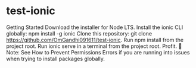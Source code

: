 # test-ionic


Getting Started
Download the installer for Node LTS.
Install the ionic CLI globally: npm install -g ionic
Clone this repository: git clone https://github.com/OmGandhi091611/test-ionic.
Run npm install from the project root.
Run ionic serve in a terminal from the project root.
Profit. 🎉
Note: See How to Prevent Permissions Errors if you are running into issues when trying to install packages globally.
